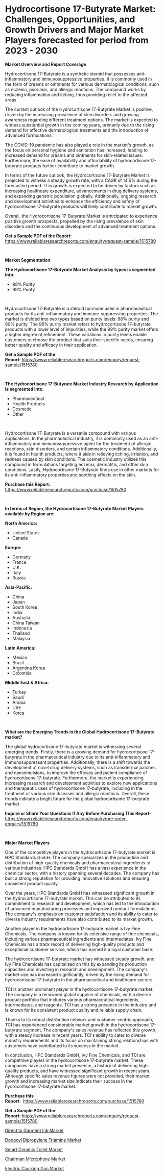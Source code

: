 <p><h1>Hydrocortisone 17-Butyrate Market: Challenges, Opportunities, and Growth Drivers and Major Market Players forecasted for period from 2023 - 2030</h1></p><p><strong>Market Overview and Report Coverage</strong></p>
<p><p>Hydrocortisone 17-Butyrate is a synthetic steroid that possesses anti-inflammatory and immunosuppressive properties. It is commonly used in the form of creams or ointments for various dermatological conditions, such as eczema, psoriasis, and allergic reactions. The compound works by reducing inflammation and itching, thus providing relief to the affected areas.</p><p>The current outlook of the Hydrocortisone 17-Butyrate Market is positive, driven by the increasing prevalence of skin disorders and growing awareness regarding different treatment options. The market is expected to witness substantial growth in the coming years, primarily due to the rising demand for effective dermatological treatments and the introduction of advanced formulations.</p><p>The COVID-19 pandemic has also played a role in the market's growth, as the focus on personal hygiene and sanitation has increased, leading to increased demand for creams and ointments for skin-related issues. Furthermore, the ease of availability and affordability of hydrocortisone 17-butyrate products further contribute to market growth.</p><p>In terms of the future outlook, the Hydrocortisone 17-Butyrate Market is projected to witness a steady growth rate, with a CAGR of 14.5% during the forecasted period. This growth is expected to be driven by factors such as increasing healthcare expenditure, advancements in drug delivery systems, and expanding geriatric population globally. Additionally, ongoing research and development activities to enhance the efficiency and safety of hydrocortisone 17-butyrate products will likely contribute to market growth.</p><p>Overall, the Hydrocortisone 17-Butyrate Market is anticipated to experience positive growth prospects, propelled by the rising prevalence of skin disorders and the continuous development of advanced treatment options.</p></p>
<p><strong>Get a Sample PDF of the Report:</strong> <a href="https://www.reliableresearchreports.com/enquiry/request-sample/1515780">https://www.reliableresearchreports.com/enquiry/request-sample/1515780</a></p>
<p>&nbsp;</p>
<p><strong>Market Segmentation</strong></p>
<p><strong>The Hydrocortisone 17-Butyrate Market Analysis by types is segmented into:</strong></p>
<p><ul><li>98% Purity</li><li>99% Purity</li></ul></p>
<p>&nbsp;</p>
<p><p>Hydrocortisone 17-Butyrate is a steroid hormone used in pharmaceutical products for its anti-inflammatory and immune-suppressing properties. The market is divided into two types based on purity levels: 98% purity and 99% purity. The 98% purity market refers to hydrocortisone 17-butyrate products with a lower level of impurities, while the 99% purity market offers a higher degree of refinement. These variations in purity levels enable customers to choose the product that suits their specific needs, ensuring better quality and efficacy in their application.</p></p>
<p><strong>Get a Sample PDF of the Report:</strong>&nbsp;<a href="https://www.reliableresearchreports.com/enquiry/request-sample/1515780">https://www.reliableresearchreports.com/enquiry/request-sample/1515780</a></p>
<p>&nbsp;</p>
<p><strong>The Hydrocortisone 17-Butyrate Market Industry Research by Application is segmented into:</strong></p>
<p><ul><li>Pharmaceutical</li><li>Health Products</li><li>Cosmetic</li><li>Other</li></ul></p>
<p>&nbsp;</p>
<p><p>Hydrocortisone 17-Butyrate is a versatile compound with various applications. In the pharmaceutical industry, it is commonly used as an anti-inflammatory and immunosuppressive agent for the treatment of allergic reactions, skin disorders, and certain inflammatory conditions. Additionally, it is found in health products, where it aids in relieving itching, irritation, and redness caused by skin conditions. The cosmetic industry utilizes this compound in formulations targeting eczema, dermatitis, and other skin conditions. Lastly, Hydrocortisone 17-Butyrate finds use in other markets for its anti-inflammatory properties and soothing effects on the skin.</p></p>
<p><strong>Purchase this Report:</strong>&nbsp; <a href="https://www.reliableresearchreports.com/purchase/1515780">https://www.reliableresearchreports.com/purchase/1515780</a></p>
<p>&nbsp;</p>
<p><strong>In terms of Region, the Hydrocortisone 17-Butyrate Market Players available by Region are:</strong></p>
<p>
    <p> <strong> North America: </strong>
        <ul>
            <li>United States</li>
            <li>Canada</li>
        </ul>
        </p> 
    <p> <strong> Europe: </strong>
        <ul>
            <li>Germany</li>
            <li>France</li>
            <li>U.K.</li>
            <li>Italy</li>
            <li>Russia</li>
        </ul>
        </p> 
    <p> <strong> Asia-Pacific: </strong>
        <ul>
            <li>China</li>
            <li>Japan</li>
            <li>South Korea</li>
            <li>India</li>
            <li>Australia</li>
            <li>China Taiwan</li>
            <li>Indonesia</li>
            <li>Thailand</li>
            <li>Malaysia</li>
        </ul>
        </p> 
    <p> <strong> Latin America: </strong>
        <ul>
            <li>Mexico</li>
            <li>Brazil</li>
            <li>Argentina Korea</li>
            <li>Colombia</li>
        </ul>
        </p> 
    <p> <strong> Middle East & Africa: </strong>
        <ul>
            <li>Turkey</li>
            <li>Saudi</li>
            <li>Arabia</li>
            <li>UAE</li>
            <li>Korea</li>
        </ul>
    </p>
    </p>
<p>&nbsp;</p>
<p><strong>What are the Emerging Trends in the Global Hydrocortisone 17-Butyrate market?</strong></p>
<p><p>The global hydrocortisone 17-butyrate market is witnessing several emerging trends. Firstly, there is a growing demand for hydrocortisone 17-butyrate in the pharmaceutical industry due to its anti-inflammatory and immunosuppressant properties. Additionally, there is a shift towards the development of novel drug delivery systems, such as transdermal patches and nanoemulsions, to improve the efficacy and patient compliance of hydrocortisone 17-butyrate. Furthermore, the market is experiencing increasing research and development activities to explore new applications and therapeutic uses of hydrocortisone 17-butyrate, including in the treatment of various skin diseases and allergic reactions. Overall, these trends indicate a bright future for the global hydrocortisone 17-butyrate market.</p></p>
<p><strong>Inquire or Share Your Questions If Any Before Purchasing This Report</strong>- <a href="https://www.reliableresearchreports.com/enquiry/pre-order-enquiry/1515780">https://www.reliableresearchreports.com/enquiry/pre-order-enquiry/1515780</a></p>
<p>&nbsp;</p>
<p><strong>Major Market Players</strong></p>
<p><p>One of the competitive players in the hydrocortisone 17-butyrate market is HPC Standards GmbH. The company specializes in the production and distribution of high-quality chemicals and pharmaceutical ingredients to various industries. HPC Standards GmbH has a vast experience in the chemical sector, with a history spanning several decades. The company has built a strong reputation for providing innovative solutions and ensuring consistent product quality.</p><p>Over the years, HPC Standards GmbH has witnessed significant growth in the hydrocortisone 17-butyrate market. This can be attributed to its commitment to research and development, which has led to the introduction of advanced manufacturing processes and improved product formulations. The company's emphasis on customer satisfaction and its ability to cater to diverse industry requirements have also contributed to its market growth.</p><p>Another player in the hydrocortisone 17-butyrate market is Ivy Fine Chemicals. The company is known for its extensive range of fine chemicals, including various pharmaceutical ingredients and intermediates. Ivy Fine Chemicals has a track record of delivering high-quality products and exceptional customer service, which has earned it a loyal customer base.</p><p>The hydrocortisone 17-butyrate market has witnessed steady growth, and Ivy Fine Chemicals has capitalized on this by expanding its production capacities and investing in research and development. The company's market size has increased significantly, driven by the rising demand for hydrocortisone 17-butyrate in the pharmaceutical and healthcare sectors.</p><p>TCI is another prominent player in the hydrocortisone 17-butyrate market. The company is a renowned global supplier of chemicals, with a diverse product portfolio that includes various pharmaceutical ingredients, intermediates, and reagents. TCI has a strong presence in the industry and is known for its consistent product quality and reliable supply chain.</p><p>Thanks to its robust distribution network and customer-centric approach, TCI has experienced considerable market growth in the hydrocortisone 17-butyrate segment. The company's sales revenue has reflected this growth, with a steady increase in recent years. TCI's ability to cater to diverse industry requirements and its focus on maintaining strong relationships with customers have contributed to its success in the market.</p><p>In conclusion, HPC Standards GmbH, Ivy Fine Chemicals, and TCI are competitive players in the hydrocortisone 17-butyrate market. These companies have a strong market presence, a history of delivering high-quality products, and have witnessed significant growth in recent years. Although specific sales revenue figures were not provided, their market growth and increasing market size indicate their success in the hydrocortisone 17-butyrate market.</p></p>
<p><strong>Purchase this Report:</strong>&nbsp;&nbsp;<a href="https://www.reliableresearchreports.com/purchase/1515780">https://www.reliableresearchreports.com/purchase/1515780</a></p>
<p></p>
<p><strong>Get a Sample PDF of the Report:</strong>&nbsp;<a href="https://www.reliableresearchreports.com/enquiry/request-sample/1515780">https://www.reliableresearchreports.com/enquiry/request-sample/1515780</a></p>
<p><p><a href="https://medium.com/@aureliarice2023/direct-to-garment-ink-market-analysis-and-sze-forecasted-for-period-from-2023-to-2030-e691dd20e2d2">Direct to Garment Ink Market</a></p><p><a href="https://medium.com/@marvinwalsh2023/dodecyl-dipropylene-triamine-market-report-reveals-the-latest-trends-and-growth-opportunities-of-2129e0ee997e">Dodecyl Dipropylene Triamine Market</a></p><p><a href="https://www.linkedin.com/pulse/smart-ceramic-toilet-market-insights-players-forecast-till-mh1gf/">Smart Ceramic Toilet Market</a></p><p><a href="https://www.linkedin.com/pulse/chairman-microphone-market-research-report-provides-thorough-3f3uf/">Chairman Microphone Market</a></p><p><a href="https://www.linkedin.com/pulse/electric-caulking-gun-market-size-share-global-analysis-report-jangf/">Electric Caulking Gun Market</a></p></p>